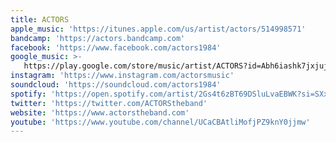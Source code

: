 ```yaml
---
title: ACTORS
apple_music: 'https://itunes.apple.com/us/artist/actors/514998571'
bandcamp: 'https://actors.bandcamp.com'
facebook: 'https://www.facebook.com/actors1984'
google_music: >-
   https://play.google.com/store/music/artist/ACTORS?id=Abh6iashk7jxjuj527a3z6fgrh4
instagram: 'https://www.instagram.com/actorsmusic'
soundcloud: 'https://soundcloud.com/actors1984'
spotify: 'https://open.spotify.com/artist/2Gs4t6zBT69DSluLvaEBWK?si=SXxgx1ppRweMyHLfzEmb6w'
twitter: 'https://twitter.com/ACTORStheband'
website: 'https://www.actorstheband.com'
youtube: 'https://www.youtube.com/channel/UCaCBAtliMofjPZ9knY0jjmw'
---
```

